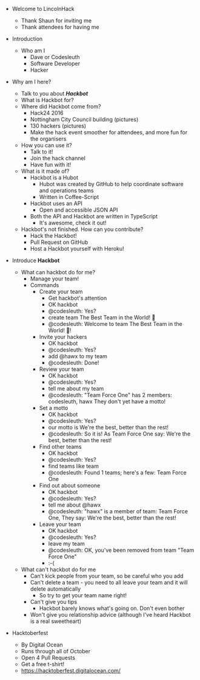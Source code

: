 - Welcome to LincolnHack
  - Thank Shaun for inviting me
  - Thank attendees for having me

- Introduction
  - Who am I
    - Dave or Codesleuth
    - Software Developer
    - Hacker

- Why am I here?
  - Talk to you about ***Hackbot***
  - What is Hackbot for?
  - Where did Hackbot come from?
    - Hack24 2016
    - Nottingham City Council building (pictures)
    - 130 hackers (pictures)
    - Make the hack event smoother for attendees, and more fun for the organisers
  - How you can use it?
    - Talk to it!
    - Join the hack channel
    - Have fun with it!
  - What is it made of?
    - Hackbot is a Hubot
      - Hubot was created by GitHub to help coordinate software and operations teams
      - Written in Coffee-Script
    - Hackbot uses an API
      - Open and accessible JSON API
    - Both the API and Hackbot are written in TypeScript
      - It's awesome, check it out!
  - Hackbot's not finished. How can you contribute?
    - Hack the Hackbot!
    - Pull Request on GitHub
    - Host a Hackbot yourself with Heroku!

- Introduce **Hackbot**
  - What can hackbot do for me?
    - Manage your team!
    - Commands
      - Create your team
        - Get hackbot's attention
        - OK hackbot
        - @codesleuth: Yes?
        - create team The Best Team in the World! :melon:
        - @codesleuth: Welcome to team  The Best Team in the World! :melon:!
      - Invite your hackers
        - OK hackbot
        - @codesleuth: Yes?
        - add @hawx to my team
        - @codesleuth: Done!
      - Review your team
        - OK hackbot
        - @codesleuth: Yes?
        - tell me about my team
        - @codesleuth: "Team Force One" has 2 members: codesleuth, hawx
          They don't yet have a motto!
      - Set a motto
        - OK hackbot
        - @codesleuth: Yes?
        - our motto is We're the best, better than the rest!
        - @codesleuth: So it is! As Team Force One say: We're the best, better than the rest!
      - Find other teams
        - OK hackbot
        - @codesleuth: Yes?
        - find teams like team
        - @codesleuth: Found 1 teams; here's a few: Team Force One
      - Find out about someone
        - OK hackbot
        - @codesleuth: Yes?
        - tell me about @hawx
        - @codesleuth: "hawx" is a member of team: Team Force One,
          They say: We're the best, better than the rest!
      - Leave your team
        - OK hackbot
        - @codesleuth: Yes?
        - leave my team
        - @codesleuth: OK, you've been removed from team "Team Force One"
        - :-(
  - What can't hackbot do for me
    - Can't kick people from your team, so be careful who you add
    - Can't delete a team - you need to all leave your team and it will delete automatically
      - So try to get your team name right!
    - Can't give you tips
      - Hackbot barely knows what's going on. Don't even bother
    - Won't give you relationship advice (although I've heard Hackbot is a real sweetheart)

- Hacktoberfest
  - By Digital Ocean
  - Runs through all of October
  - Open 4 Pull Requests
  - Get a free t-shirt!
  - https://hacktoberfest.digitalocean.com/